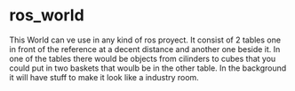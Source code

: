 # ros_world
This World can ve use in any kind of ros proyect.
It consist of 2 tables one in front of the reference at a decent distance and another one beside it.
In one of the tables there would be objects from cilinders to cubes that you could put in two baskets that woulb be in the other table.
In the background it will have stuff to make it look like a industry room.
